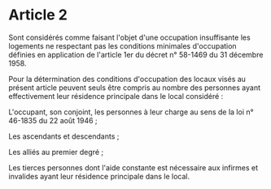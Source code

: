 # Article 2

Sont considérés comme faisant l'objet d'une occupation insuffisante les logements ne respectant pas les conditions minimales d'occupation définies en application de l'article 1er du décret n° 58-1469 du 31 décembre 1958.

Pour la détermination des conditions d'occupation des locaux visés au présent article peuvent seuls être compris au nombre des personnes ayant effectivement leur résidence principale dans le local considéré :

L'occupant, son conjoint, les personnes à leur charge au sens de la loi n° 46-1835 du 22 août 1946 ;

Les ascendants et descendants ;

Les alliés au premier degré ;

Les tierces personnes dont l'aide constante est nécessaire aux infirmes et invalides ayant leur résidence principale dans le local.
